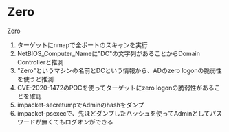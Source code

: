 # Zero
[Zero](https://www.youtube.com/watch?v=AqYLF4JavfE&list=PLeSXUd883dhjhV4MokruWYQWnhxsCPyUY&index=1)  
  
1. ターゲットにnmapで全ポートのスキャンを実行
2. NetBIOS_Computer_Nameに"DC"の文字列があることからDomain Controllerと推測
3. "Zero"というマシンの名前とDCという情報から、ADのzero logonの脆弱性を使うと推測
4. CVE-2020-1472のPOCを使ってターゲットにzero logonの脆弱性があることを確認
5. impacket-secretumpでAdminのhashをダンプ
6. impacket-psexecで、先ほどダンプしたハッシュを使ってAdminとしてパスワードが無くてもログオンができる